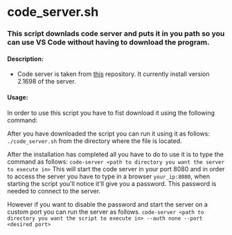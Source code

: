 # code_server.sh
### This script downlads code server and puts it in you path so you can use VS Code without having to download the program.

#### Description:
- Code server is taken from [this](https://github.com/cdr/code-server) repository. It currently install version 2.1698 of the server.

#### Usage:
In order to use this script you have to fist download it using the following command:


After you have downloaded the script you can run it using it as follows:
`./code_server.sh` from the directory where the file is located.

After the installation has completed all you have to do to use it is to type the command as follows:
`code-server <path to directory you want the server to execute in>`
This will start the code server in your port 8080 and in order to access the server you have to type in a browser `your_ip:8080`, when starting the script you'll notice it'll give you a password. This password is needed to connect to the server.

However if you want to disable the password and start the server on a custom port you can run the server as follows.
`code-server <path to directory you want the script to execute in> --auth none --port <desired port>`

